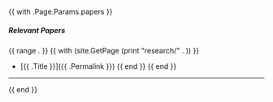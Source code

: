 {{ with .Page.Params.papers }}
##### Relevant Papers

{{ range . }}
{{ with (site.GetPage (print "research/" . )) }}
- [{{ .Title }}]({{ .Permalink }})
{{ end }}
{{ end }}

---
    
{{ end }}